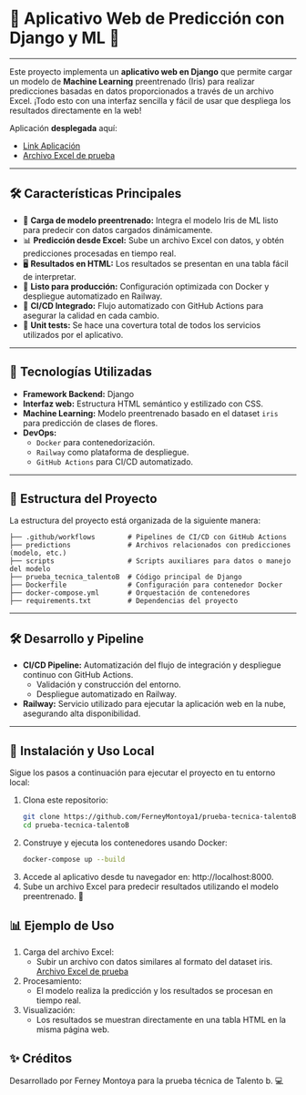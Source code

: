 

# 🌟 Aplicativo Web de Predicción con Django y ML 🌟
---
Este proyecto implementa un **aplicativo web en Django** que permite cargar un modelo de **Machine Learning** preentrenado (Iris) para realizar predicciones basadas en datos proporcionados a través de un archivo Excel. ¡Todo esto con una interfaz sencilla y fácil de usar que despliega los resultados directamente en la web!

Aplicación **desplegada** aquí: 
  - [Link Aplicación](https://web-production-cfa5.up.railway.app/predictions/)
  - [Archivo Excel de prueba](https://docs.google.com/spreadsheets/d/1PF2AIta3LV15Mq5JrIwq8mpXNEzuwXLS/edit?usp=sharing&ouid=100339178753591638653&rtpof=true&sd=true)
----

## 🛠️ Características Principales

- 🚀 **Carga de modelo preentrenado:** Integra el modelo Iris de ML listo para predecir con datos cargados dinámicamente.
- 📊 **Predicción desde Excel:** Sube un archivo Excel con datos, y obtén predicciones procesadas en tiempo real.
- 🖥️ **Resultados en HTML:** Los resultados se presentan en una tabla fácil de interpretar.
- 🐳 **Listo para producción:** Configuración optimizada con Docker y despliegue automatizado en Railway.
- 🔄 **CI/CD Integrado:** Flujo automatizado con GitHub Actions para asegurar la calidad en cada cambio.
- 🚧 **Unit tests:** Se hace una covertura total de todos los servicios utilizados por el aplicativo.
---

## 🔧 Tecnologías Utilizadas

- **Framework Backend:** Django 
- **Interfaz web:** Estructura HTML semántico y estilizado con CSS.
- **Machine Learning:** Modelo preentrenado basado en el dataset `iris` para predicción de clases de flores.
- **DevOps:** 
  - `Docker` para contenedorización.
  - `Railway` como plataforma de despliegue.
  - `GitHub Actions` para CI/CD automatizado.

---
## 📂 Estructura del Proyecto

La estructura del proyecto está organizada de la siguiente manera:
  ```
  ├── .github/workflows        # Pipelines de CI/CD con GitHub Actions
  ├── predictions              # Archivos relacionados con predicciones (modelo, etc.)
  ├── scripts                  # Scripts auxiliares para datos o manejo del modelo
  ├── prueba_tecnica_talentoB  # Código principal de Django
  ├── Dockerfile               # Configuración para contenedor Docker
  ├── docker-compose.yml       # Orquestación de contenedores
  ├── requirements.txt         # Dependencias del proyecto
  ```
---

## 🛠️ Desarrollo y Pipeline
- **CI/CD Pipeline:** Automatización del flujo de integración y despliegue continuo con GitHub Actions.
  - Validación y construcción del entorno.
  - Despliegue automatizado en Railway.
- **Railway:** Servicio utilizado para ejecutar la aplicación web en la nube, asegurando alta disponibilidad.

---


## 🚀 Instalación y Uso Local

Sigue los pasos a continuación para ejecutar el proyecto en tu entorno local:

1. Clona este repositorio:
   ```bash
   git clone https://github.com/FerneyMontoya1/prueba-tecnica-talentoB.git
   cd prueba-tecnica-talentoB
2. Construye y ejecuta los contenedores usando Docker:
   ```bash
   docker-compose up --build
3. Accede al aplicativo desde tu navegador en: http://localhost:8000.
4. Sube un archivo Excel para predecir resultados utilizando el modelo preentrenado. 🎉

## 📊 Ejemplo de Uso
1. Carga del archivo Excel:
   - Subir un archivo con datos similares al formato del dataset iris. [Archivo Excel de prueba](https://docs.google.com/spreadsheets/d/1PF2AIta3LV15Mq5JrIwq8mpXNEzuwXLS/edit?usp=sharing&ouid=100339178753591638653&rtpof=true&sd=true)
2. Procesamiento:
   - El modelo realiza la predicción y los resultados se procesan en tiempo real.
3. Visualización:
   - Los resultados se muestran directamente en una tabla HTML en la misma página web.

## ✨ Créditos
Desarrollado por Ferney Montoya para la prueba técnica de Talento b. 💻


